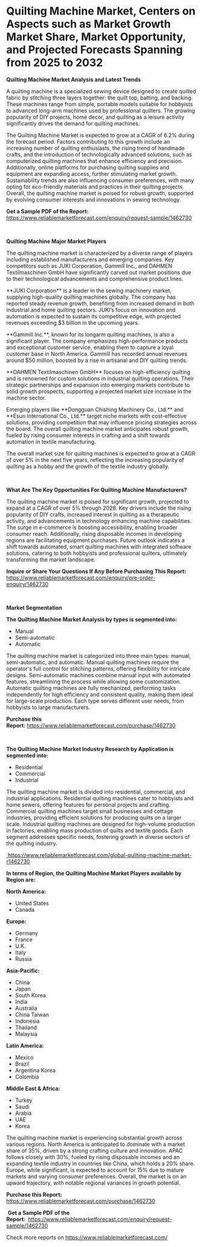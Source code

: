 <p><h1>Quilting Machine Market, Centers on Aspects such as Market Growth Market Share, Market Opportunity, and Projected Forecasts Spanning from 2025 to 2032</h1></p><p><strong>Quilting Machine Market Analysis and Latest Trends</strong></p>
<p><p>A quilting machine is a specialized sewing device designed to create quilted fabric by stitching three layers together: the quilt top, batting, and backing. These machines range from simple, portable models suitable for hobbyists to advanced long-arm machines used by professional quilters. The growing popularity of DIY projects, home decor, and quilting as a leisure activity significantly drives the demand for quilting machines.</p><p>The Quilting Machine Market is expected to grow at a CAGR of 6.2% during the forecast period. Factors contributing to this growth include an increasing number of quilting enthusiasts, the rising trend of handmade crafts, and the introduction of technologically advanced solutions, such as computerized quilting machines that enhance efficiency and precision. Additionally, online platforms for purchasing quilting supplies and equipment are expanding access, further stimulating market growth. Sustainability trends are also influencing consumer preferences, with many opting for eco-friendly materials and practices in their quilting projects. Overall, the quilting machine market is poised for robust growth, supported by evolving consumer interests and innovations in sewing technology.</p></p>
<p><strong>Get a Sample PDF of the Report:&nbsp;</strong> <a href="https://www.reliablemarketforecast.com/enquiry/request-sample/1462730?utm_campaign=2272&utm_medium=2&utm_source=Github&utm_content=ia&utm_term=18022025&utm_id=quilting-machine">https://www.reliablemarketforecast.com/enquiry/request-sample/1462730</a></p>
<p>&nbsp;</p>
<p><strong>Quilting Machine Major Market Players</strong></p>
<p><p>The quilting machine market is characterized by a diverse range of players including established manufacturers and emerging companies. Key competitors such as JUKI Corporation, Gammill Inc., and DAHMEN Textilmaschinen GmbH have significantly carved out market positions due to their technological advancements and comprehensive product lines.</p><p>**JUKI Corporation** is a leader in the sewing machinery market, supplying high-quality quilting machines globally. The company has reported steady revenue growth, benefiting from increased demand in both industrial and home quilting sectors. JUKI’s focus on innovation and automation is expected to sustain its competitive edge, with projected revenues exceeding $3 billion in the upcoming years.</p><p>**Gammill Inc.**, known for its longarm quilting machines, is also a significant player. The company emphasizes high-performance products and exceptional customer service, enabling them to capture a loyal customer base in North America. Gammill has recorded annual revenues around $50 million, boosted by a rise in artisanal and DIY quilting trends.</p><p>**DAHMEN Textilmaschinen GmbH** focuses on high-efficiency quilting and is renowned for custom solutions in industrial quilting operations. Their strategic partnerships and expansion into emerging markets contribute to solid growth prospects, supporting a projected market size increase in the machine sector.</p><p>Emerging players like **Dongguan Chishing Machinery Co., Ltd.** and **Esun International Co., Ltd.** target niche markets with cost-effective solutions, providing competition that may influence pricing strategies across the board. The overall quilting machine market anticipates robust growth, fueled by rising consumer interests in crafting and a shift towards automation in textile manufacturing.</p><p>The overall market size for quilting machines is expected to grow at a CAGR of over 5% in the next five years, reflecting the increasing popularity of quilting as a hobby and the growth of the textile industry globally.</p></p>
<p>&nbsp;</p>
<p><strong>What Are The Key Opportunities For Quilting Machine Manufacturers?</strong></p>
<p><p>The quilting machine market is poised for significant growth, projected to expand at a CAGR of over 5% through 2028. Key drivers include the rising popularity of DIY crafts, increased interest in quilting as a therapeutic activity, and advancements in technology enhancing machine capabilities. The surge in e-commerce is boosting accessibility, enabling broader consumer reach. Additionally, rising disposable incomes in developing regions are facilitating equipment purchases. Future outlook indicates a shift towards automated, smart quilting machines with integrated software solutions, catering to both hobbyists and professional quilters, ultimately transforming the market landscape.</p></p>
<p><strong>Inquire or Share Your Questions If Any Before Purchasing This Report:</strong> <a href="https://www.reliablemarketforecast.com/enquiry/pre-order-enquiry/1462730?utm_campaign=2272&utm_medium=2&utm_source=Github&utm_content=ia&utm_term=18022025&utm_id=quilting-machine">https://www.reliablemarketforecast.com/enquiry/pre-order-enquiry/1462730</a></p>
<p>&nbsp;</p>
<p><strong>Market Segmentation</strong></p>
<p><strong>The Quilting Machine Market Analysis by types is segmented into:</strong></p>
<p><ul><li>Manual</li><li>Semi-automatic</li><li>Automatic</li></ul></p>
<p><p>The quilting machine market is categorized into three main types: manual, semi-automatic, and automatic. Manual quilting machines require the operator's full control for stitching patterns, offering flexibility for intricate designs. Semi-automatic machines combine manual input with automated features, streamlining the process while allowing some customization. Automatic quilting machines are fully mechanized, performing tasks independently for high efficiency and consistent quality, making them ideal for large-scale production. Each type serves different user needs, from hobbyists to large manufacturers.</p></p>
<p><strong>Purchase this Report:&nbsp;</strong><a href="https://www.reliablemarketforecast.com/purchase/1462730?utm_campaign=2272&utm_medium=2&utm_source=Github&utm_content=ia&utm_term=18022025&utm_id=quilting-machine">https://www.reliablemarketforecast.com/purchase/1462730</a></p>
<p>&nbsp;</p>
<p><strong>The Quilting Machine Market Industry Research by Application is segmented into:</strong></p>
<p><ul><li>Residential</li><li>Commercial</li><li>Industrial</li></ul></p>
<p><p>The quilting machine market is divided into residential, commercial, and industrial applications. Residential quilting machines cater to hobbyists and home sewers, offering features for personal projects and crafting. Commercial quilting machines target small businesses and cottage industries, providing efficient solutions for producing quilts on a larger scale. Industrial quilting machines are designed for high-volume production in factories, enabling mass production of quilts and textile goods. Each segment addresses specific needs, fostering growth in diverse sectors of the quilting industry.</p></p>
<p><a href="https://www.reliablemarketforecast.com/global-quilting-machine-market-r1462730?utm_campaign=2272&utm_medium=2&utm_source=Github&utm_content=ia&utm_term=18022025&utm_id=quilting-machine">&nbsp;https://www.reliablemarketforecast.com/global-quilting-machine-market-r1462730</a></p>
<p><strong>In terms of Region, the Quilting Machine Market Players available by Region are:</strong></p>
<p>
    <p> <strong> North America: </strong>
        <ul>
            <li>United States</li>
            <li>Canada</li>
        </ul>
        </p> 
    <p> <strong> Europe: </strong>
        <ul>
            <li>Germany</li>
            <li>France</li>
            <li>U.K.</li>
            <li>Italy</li>
            <li>Russia</li>
        </ul>
        </p> 
    <p> <strong> Asia-Pacific: </strong>
        <ul>
            <li>China</li>
            <li>Japan</li>
            <li>South Korea</li>
            <li>India</li>
            <li>Australia</li>
            <li>China Taiwan</li>
            <li>Indonesia</li>
            <li>Thailand</li>
            <li>Malaysia</li>
        </ul>
        </p> 
    <p> <strong> Latin America: </strong>
        <ul>
            <li>Mexico</li>
            <li>Brazil</li>
            <li>Argentina Korea</li>
            <li>Colombia</li>
        </ul>
        </p> 
    <p> <strong> Middle East & Africa: </strong>
        <ul>
            <li>Turkey</li>
            <li>Saudi</li>
            <li>Arabia</li>
            <li>UAE</li>
            <li>Korea</li>
        </ul>
    </p>
    </p>
<p><p>The quilting machine market is experiencing substantial growth across various regions. North America is anticipated to dominate with a market share of 35%, driven by a strong crafting culture and innovation. APAC follows closely with 30%, fueled by rising disposable incomes and an expanding textile industry in countries like China, which holds a 20% share. Europe, while significant, is expected to account for 15% due to mature markets and varying consumer preferences. Overall, the market is on an upward trajectory, with notable regional variances in growth potential.</p></p>
<p><strong>Purchase this Report: </strong><a href="https://www.reliablemarketforecast.com/purchase/1462730?utm_campaign=2272&utm_medium=2&utm_source=Github&utm_content=ia&utm_term=18022025&utm_id=quilting-machine">https://www.reliablemarketforecast.com/purchase/1462730</a></p>
<p>&nbsp;<strong>Get a Sample PDF of the Report:&nbsp;&nbsp;</strong><a href="https://www.reliablemarketforecast.com/enquiry/request-sample/1462730?utm_campaign=2272&utm_medium=2&utm_source=Github&utm_content=ia&utm_term=18022025&utm_id=quilting-machine">https://www.reliablemarketforecast.com/enquiry/request-sample/1462730</a></p>
<p><strong></strong></p>
<p>Check more reports on <a href="https://www.reliablemarketforecast.com/?utm_campaign=2272&utm_medium=2&utm_source=Github&utm_content=ia&utm_term=18022025&utm_id=quilting-machine">https://www.reliablemarketforecast.com/</a></p>